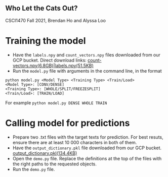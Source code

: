 ## Who Let the Cats Out?
CSCI1470 Fall 2021, Brendan Ho and Alyssa Loo

# Training the model
- Have the `labels.npy` and `count_vectors.npy` files downloaded from our GCP bucket. Direct download links: [count-vectors.npy(6.8GB)](https://storage.googleapis.com/claimmelater-trained-weights/count-vectors.npy)|[labels.npy(51.5KB)](https://storage.googleapis.com/claimmelater-trained-weights/labels.npy)
- Run the `model.py` file with arguments in the command line, in the format 
```
python model.py <Model Type> <Training Type> <Train/Load>
<Model Type>: [CONV/DENSE]
<Training Type>: [WHOLE/SPLIT/FREEZESPLIT]
<Train/Load>: [TRAIN/LOAD]
```

For example
```python model.py DENSE WHOLE TRAIN```

# Calling model for predictions
- Prepare two .txt files with the target texts for prediction. For best resuts, ensure there are at least 10 000 characters in both of them.
- Have the `output_dictionary.pkl` file downloaded from our GCP bucket. [output_dictionary.pkl(134.4KB)](https://storage.googleapis.com/claimmelater-trained-weights/output_dictionary.pkl)
- Open the `demo.py` file. Replace the definitions at the top of the files with the right paths to the requested objects.
- Run the `demo.py` file.


